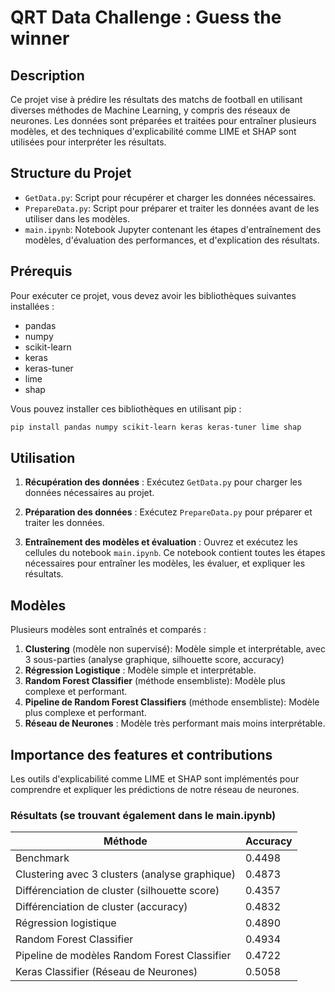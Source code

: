 # QRT Data Challenge : Guess the winner

## Description

Ce projet vise à prédire les résultats des matchs de football en utilisant diverses méthodes de Machine Learning, y compris des réseaux de neurones. Les données sont préparées et traitées pour entraîner plusieurs modèles, et des techniques d'explicabilité comme LIME et SHAP sont utilisées pour interpréter les résultats. 

## Structure du Projet

- `GetData.py`: Script pour récupérer et charger les données nécessaires.
- `PrepareData.py`: Script pour préparer et traiter les données avant de les utiliser dans les modèles.
- `main.ipynb`: Notebook Jupyter contenant les étapes d'entraînement des modèles, d'évaluation des performances, et d'explication des résultats.

## Prérequis

Pour exécuter ce projet, vous devez avoir les bibliothèques suivantes installées :

- pandas
- numpy
- scikit-learn
- keras
- keras-tuner
- lime
- shap

Vous pouvez installer ces bibliothèques en utilisant pip :

```bash
pip install pandas numpy scikit-learn keras keras-tuner lime shap
```

## Utilisation

1. **Récupération des données** : Exécutez `GetData.py` pour charger les données nécessaires au projet.

2. **Préparation des données** : Exécutez `PrepareData.py` pour préparer et traiter les données.

3. **Entraînement des modèles et évaluation** : Ouvrez et exécutez les cellules du notebook `main.ipynb`. Ce notebook contient toutes les étapes nécessaires pour entraîner les modèles, les évaluer, et expliquer les résultats.

## Modèles

Plusieurs modèles sont entraînés et comparés :
1. **Clustering** (modèle non supervisé): Modèle simple et interprétable, avec 3 sous-parties (analyse graphique, silhouette score, accuracy)
2. **Régression Logistique** : Modèle simple et interprétable.
3. **Random Forest Classifier** (méthode ensembliste): Modèle plus complexe et performant.
4. **Pipeline de Random Forest Classifiers** (méthode ensembliste): Modèle plus complexe et performant.
5. **Réseau de Neurones** : Modèle très performant mais moins interprétable.

## Importance des features et contributions

Les outils d'explicabilité comme LIME et SHAP sont implémentés pour comprendre et expliquer les prédictions de notre réseau de neurones.
   
### Résultats (se trouvant également dans le main.ipynb)
| Méthode                                          | Accuracy     |
|--------------------------------------------------|--------------|
| Benchmark                                        | 0.4498       |
| Clustering avec 3 clusters (analyse graphique)   | 0.4873       |
| Différenciation de cluster  (silhouette score)   | 0.4357       |
| Différenciation de cluster  (accuracy)           | 0.4832       |
| Régression logistique                            | 0.4890       |
| Random Forest Classifier                         | 0.4934       |
| Pipeline de modèles Random Forest Classifier     | 0.4722       |
| Keras Classifier (Réseau de Neurones)            | 0.5058       |
